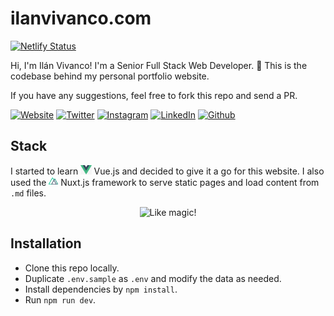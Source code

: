 # ilanvivanco.com

[![Netlify Status](https://api.netlify.com/api/v1/badges/4e9fe96e-7e5a-4c39-9592-093ce60851c5/deploy-status)](https://app.netlify.com/sites/ilanvivanco/deploys)

Hi, I'm Ilán Vivanco! I'm a Senior Full Stack Web Developer.
🚀 This is the codebase behind my personal portfolio website.

If you have any suggestions, feel free to fork this repo and send a PR.

[![Website](https://img.shields.io/badge/-ilanvivanco.com-475b7d?style=flat-square&logo=google-chrome&logoColor=white)](https://ilanvivanco.com)
[![Twitter](https://img.shields.io/badge/-Twitter-1DA1F2?style=flat-square&logo=twitter&logoColor=white)](https://twitter.com/IlanVivanco)
[![Instagram](https://img.shields.io/badge/-Instagram-E4405F?style=flat-square&logo=instagram&logoColor=white)](https://www.instagram.com/ilanvivanco)
[![LinkedIn](https://img.shields.io/badge/-LinkedIn-0A66C2?style=flat-square&logo=Linkedin&logoColor=white)](https://www.linkedin.com/in/ilanvivanco)
[![Github](https://img.shields.io/badge/-Github-181717?style=flat-square&logo=github&logoColor=white)](https://github.com/IlanVivanco)


## Stack

I started to learn <img src="assets/images/global/vue.png" height="15px" /> Vue.js and decided to give it a go for this website.
I also used the <img src="assets/images/global/nuxt.png" height="15px" /> Nuxt.js framework to serve static pages and load content from `.md` files.

<p align="center"><img src="https://media.giphy.com/media/3o84U6421OOWegpQhq/giphy.gif" alt="Like magic!" /></p>


## Installation

- Clone this repo locally.
- Duplicate `.env.sample` as `.env` and modify the data as needed.
- Install dependencies by `npm install`.
- Run `npm run dev`.

